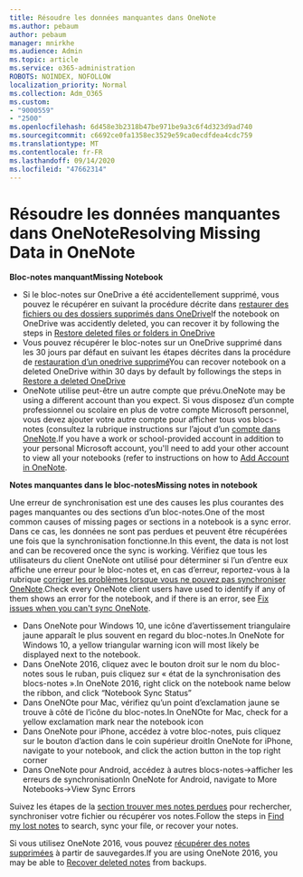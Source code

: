 ```yaml
---
title: Résoudre les données manquantes dans OneNote
ms.author: pebaum
author: pebaum
manager: mnirkhe
ms.audience: Admin
ms.topic: article
ms.service: o365-administration
ROBOTS: NOINDEX, NOFOLLOW
localization_priority: Normal
ms.collection: Adm_O365
ms.custom:
- "9000559"
- "2500"
ms.openlocfilehash: 6d458e3b2318b47be971be9a3c6f4d323d9ad740
ms.sourcegitcommit: c6692ce0fa1358ec3529e59ca0ecdfdea4cdc759
ms.translationtype: MT
ms.contentlocale: fr-FR
ms.lasthandoff: 09/14/2020
ms.locfileid: "47662314"
---
```

# <a name="resolving-missing-data-in-onenote"></a><span data-ttu-id="dcbf7-102">Résoudre les données manquantes dans OneNote</span><span class="sxs-lookup"><span data-stu-id="dcbf7-102">Resolving Missing Data in OneNote</span></span>

<span data-ttu-id="dcbf7-103">**Bloc-notes manquant**</span><span class="sxs-lookup"><span data-stu-id="dcbf7-103">**Missing Notebook**</span></span>

- <span data-ttu-id="dcbf7-104">Si le bloc-notes sur OneDrive a été accidentellement supprimé, vous pouvez le récupérer en suivant la procédure décrite dans [restaurer des fichiers ou des dossiers supprimés dans OneDrive](https://support.office.com/article/949ada80-0026-4db3-a953-c99083e6a84f)</span><span class="sxs-lookup"><span data-stu-id="dcbf7-104">If the notebook on OneDrive was accidently deleted, you can recover it by following the steps in [Restore deleted files or folders in OneDrive](https://support.office.com/article/949ada80-0026-4db3-a953-c99083e6a84f)</span></span>
- <span data-ttu-id="dcbf7-105">Vous pouvez récupérer le bloc-notes sur un OneDrive supprimé dans les 30 jours par défaut en suivant les étapes décrites dans la procédure de [restauration d’un onedrive supprimé](https://docs.microsoft.com/onedrive/restore-deleted-onedrive)</span><span class="sxs-lookup"><span data-stu-id="dcbf7-105">You can recover notebook on a deleted OneDrive within 30 days by default by followings the steps in [Restore a deleted OneDrive](https://docs.microsoft.com/onedrive/restore-deleted-onedrive)</span></span>
- <span data-ttu-id="dcbf7-106">OneNote utilise peut-être un autre compte que prévu.</span><span class="sxs-lookup"><span data-stu-id="dcbf7-106">OneNote may be using a different account than you expect.</span></span> <span data-ttu-id="dcbf7-107">Si vous disposez d’un compte professionnel ou scolaire en plus de votre compte Microsoft personnel, vous devez ajouter votre autre compte pour afficher tous vos blocs-notes (consultez la rubrique instructions sur l’ajout d’un [compte dans OneNote](https://support.office.com/article/5afff855-54ee-47e4-a773-db048d4ac299).</span><span class="sxs-lookup"><span data-stu-id="dcbf7-107">If you have a work or school-provided account in addition to your personal Microsoft account, you'll need to add your other account to view all your notebooks (refer to instructions on how to [Add Account in OneNote](https://support.office.com/article/5afff855-54ee-47e4-a773-db048d4ac299).</span></span>

<span data-ttu-id="dcbf7-108">**Notes manquantes dans le bloc-notes**</span><span class="sxs-lookup"><span data-stu-id="dcbf7-108">**Missing notes in notebook**</span></span>

<span data-ttu-id="dcbf7-109">Une erreur de synchronisation est une des causes les plus courantes des pages manquantes ou des sections d’un bloc-notes.</span><span class="sxs-lookup"><span data-stu-id="dcbf7-109">One of the most common causes of missing pages or sections in a notebook is a sync error.</span></span> <span data-ttu-id="dcbf7-110">Dans ce cas, les données ne sont pas perdues et peuvent être récupérées une fois que la synchronisation fonctionne.</span><span class="sxs-lookup"><span data-stu-id="dcbf7-110">In this event, the data is not lost and can be recovered once the sync is working.</span></span> <span data-ttu-id="dcbf7-111">Vérifiez que tous les utilisateurs du client OneNote ont utilisé pour déterminer si l’un d’entre eux affiche une erreur pour le bloc-notes et, en cas d’erreur, reportez-vous à la rubrique [corriger les problèmes lorsque vous ne pouvez pas synchroniser OneNote](https://support.office.com/article/299495ef-66d1-448f-90c1-b785a6968d45).</span><span class="sxs-lookup"><span data-stu-id="dcbf7-111">Check every OneNote client users have used to identify if any of them shows an error for the notebook, and if there is an error, see [Fix issues when you can't sync OneNote](https://support.office.com/article/299495ef-66d1-448f-90c1-b785a6968d45).</span></span>

- <span data-ttu-id="dcbf7-112">Dans OneNote pour Windows 10, une icône d’avertissement triangulaire jaune apparaît le plus souvent en regard du bloc-notes.</span><span class="sxs-lookup"><span data-stu-id="dcbf7-112">In OneNote for Windows 10, a yellow triangular warning icon will most likely be displayed next to the notebook.</span></span>
- <span data-ttu-id="dcbf7-113">Dans OneNote 2016, cliquez avec le bouton droit sur le nom du bloc-notes sous le ruban, puis cliquez sur « état de la synchronisation des blocs-notes ».</span><span class="sxs-lookup"><span data-stu-id="dcbf7-113">In OneNote 2016, right click on the notebook name below the ribbon, and click “Notebook Sync Status”</span></span>
- <span data-ttu-id="dcbf7-114">Dans OneNOte pour Mac, vérifiez qu’un point d’exclamation jaune se trouve à côté de l’icône du bloc-notes.</span><span class="sxs-lookup"><span data-stu-id="dcbf7-114">In OneNOte for Mac, check for a yellow exclamation mark near the notebook icon</span></span>
- <span data-ttu-id="dcbf7-115">Dans OneNote pour iPhone, accédez à votre bloc-notes, puis cliquez sur le bouton d’action dans le coin supérieur droit</span><span class="sxs-lookup"><span data-stu-id="dcbf7-115">In OneNote for iPhone, navigate to your notebook, and click the action button in the top right corner</span></span>
- <span data-ttu-id="dcbf7-116">Dans OneNote pour Android, accédez à autres blocs-notes->afficher les erreurs de synchronisation</span><span class="sxs-lookup"><span data-stu-id="dcbf7-116">In OneNote for Android, navigate to More Notebooks->View Sync Errors</span></span>

<span data-ttu-id="dcbf7-117">Suivez les étapes de la [section trouver mes notes perdues](https://support.office.com/article/32cb2bd7-afe7-44d2-a711-398a88421287) pour rechercher, synchroniser votre fichier ou récupérer vos notes.</span><span class="sxs-lookup"><span data-stu-id="dcbf7-117">Follow the steps in [Find my lost notes](https://support.office.com/article/32cb2bd7-afe7-44d2-a711-398a88421287) to search, sync your file, or recover your notes.</span></span>

<span data-ttu-id="dcbf7-118">Si vous utilisez OneNote 2016, vous pouvez [récupérer des notes supprimées](https://support.office.com/article/32ed1036-74fd-4c21-bc28-033a486e6b14) à partir de sauvegardes.</span><span class="sxs-lookup"><span data-stu-id="dcbf7-118">If you are using OneNote 2016, you may be able to [Recover deleted notes](https://support.office.com/article/32ed1036-74fd-4c21-bc28-033a486e6b14) from backups.</span></span>
